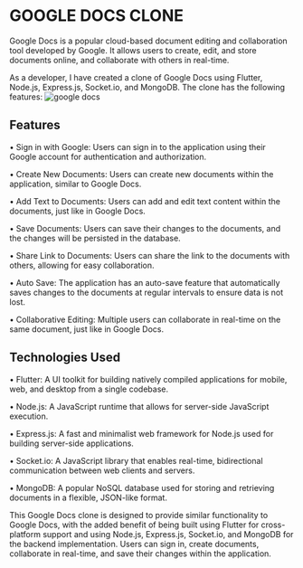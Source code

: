 # GOOGLE DOCS CLONE

Google Docs is a popular cloud-based document editing and collaboration tool developed by Google. It allows users to create, edit, and store documents online, and collaborate with others in real-time.

As a developer, I have created a clone of Google Docs using Flutter, Node.js, Express.js, Socket.io, and MongoDB. The clone has the following features:
![google docs](https://user-images.githubusercontent.com/98637307/232616777-e017765d-f1a9-4b40-8c50-8c427333f1ab.png)

## Features
•	Sign in with Google: Users can sign in to the application using their Google account for authentication and authorization.

•	Create New Documents: Users can create new documents within the application, similar to Google Docs.

•	Add Text to Documents: Users can add and edit text content within the documents, just like in Google Docs.

•	Save Documents: Users can save their changes to the documents, and the changes will be persisted in the database.

•	Share Link to Documents: Users can share the link to the documents with others, allowing for easy collaboration.

•	Auto Save: The application has an auto-save feature that automatically saves changes to the documents at regular intervals to ensure data is not lost.

•	Collaborative Editing: Multiple users can collaborate in real-time on the same document, just like in Google Docs.

## Technologies Used
•	Flutter: A UI toolkit for building natively compiled applications for mobile, web, and desktop from a single codebase.

•	Node.js: A JavaScript runtime that allows for server-side JavaScript execution.

•	Express.js: A fast and minimalist web framework for Node.js used for building server-side applications.

•	Socket.io: A JavaScript library that enables real-time, bidirectional communication between web clients and servers.

•	MongoDB: A popular NoSQL database used for storing and retrieving documents in a flexible, JSON-like format.

This Google Docs clone is designed to provide similar functionality to Google Docs, with the added benefit of being built using Flutter for cross-platform support and using Node.js, Express.js, Socket.io, and MongoDB for the backend implementation. Users can sign in, create documents, collaborate in real-time, and save their changes within the application.



